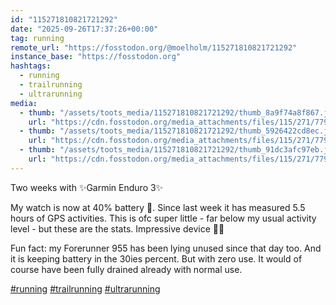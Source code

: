 ```yaml
---
id: "115271810821721292"
date: "2025-09-26T17:37:26+00:00"
tag: running
remote_url: "https://fosstodon.org/@moelholm/115271810821721292"
instance_base: "https://fosstodon.org"
hashtags:
  - running
  - trailrunning
  - ultrarunning
media:
  - thumb: "/assets/toots_media/115271810821721292/thumb_8a9f74a8f867.jpeg"
    url: "https://cdn.fosstodon.org/media_attachments/files/115/271/779/236/980/742/original/7c7a0027e1abcd27.jpeg"
  - thumb: "/assets/toots_media/115271810821721292/thumb_5926422cd8ec.jpeg"
    url: "https://cdn.fosstodon.org/media_attachments/files/115/271/779/238/530/563/original/3687aafa36ea4f46.jpeg"
  - thumb: "/assets/toots_media/115271810821721292/thumb_91dc3afc97eb.jpeg"
    url: "https://cdn.fosstodon.org/media_attachments/files/115/271/779/355/605/922/original/19ce2daf214601d6.jpeg"
---
```

Two weeks with ✨Garmin Enduro 3✨

My watch is now at 40% battery 🔋. Since last week it has measured 5.5 hours of GPS activities. This is ofc super little - far below my usual activity level - but these are the stats. Impressive device 👌🏻

Fun fact: my Forerunner 955 has been lying unused since that day too. And it is keeping battery in the 30ies percent. But with zero use. It would of course have been fully drained already with normal use. 

[#running](https://fosstodon.org/tags/running) [#trailrunning](https://fosstodon.org/tags/trailrunning) [#ultrarunning](https://fosstodon.org/tags/ultrarunning)
